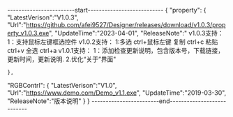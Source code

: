 ------------------------start---------------------------
{
"property":
	{
		"LatestVerison":"V1.0.3",
		"Url":"https://github.com/afei9527/Designer/releases/download/v1.0.3/property_v1.0.3.exe",
		"UpdateTime":"2023-04-01",
      	"ReleaseNote":" 
                            v1.0.3支持：
                            1：支持鼠标左键框选控件
                            v1.0.2支持：
                            1:多选 ctrl+鼠标左键 复制 ctrl+c  粘贴 ctrl+v 全选 ctrl+a 
                            v1.0.1支持：
                            1：添加检查更新说明，包含版本号，下载链接，更新时间，更新说明.
                            2.优化“关于”界面"


	},
"RGBContrl":
	{
		"LatestVerison":"V1.0",
		"Url":"https://www.demo.com/Demo_v1.1.exe",
		"UpdateTime":"2019-03-30",
       		"ReleaseNote":"版本说明"
	}
}
------------------------end---------------------------

